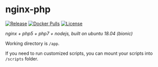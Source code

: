 # nginx-php

[![Release](https://img.shields.io/github/release/hyperjiang/nginx-php.svg)](https://github.com/hyperjiang/nginx-php/releases)
[![Docker Pulls](https://img.shields.io/docker/pulls/hyperjiang/nginx-php.svg)](https://hub.docker.com/r/hyperjiang/nginx-php)
[![License](https://img.shields.io/github/license/hyperjiang/nginx-php.svg)](https://github.com/hyperjiang/nginx-php)

*nginx + php5 + php7 + nodejs, built on ubuntu 18.04 (bionic)*

Working directory is `/app`.

If you need to run customized scripts, you can mount your scripts into `/scripts` folder.
